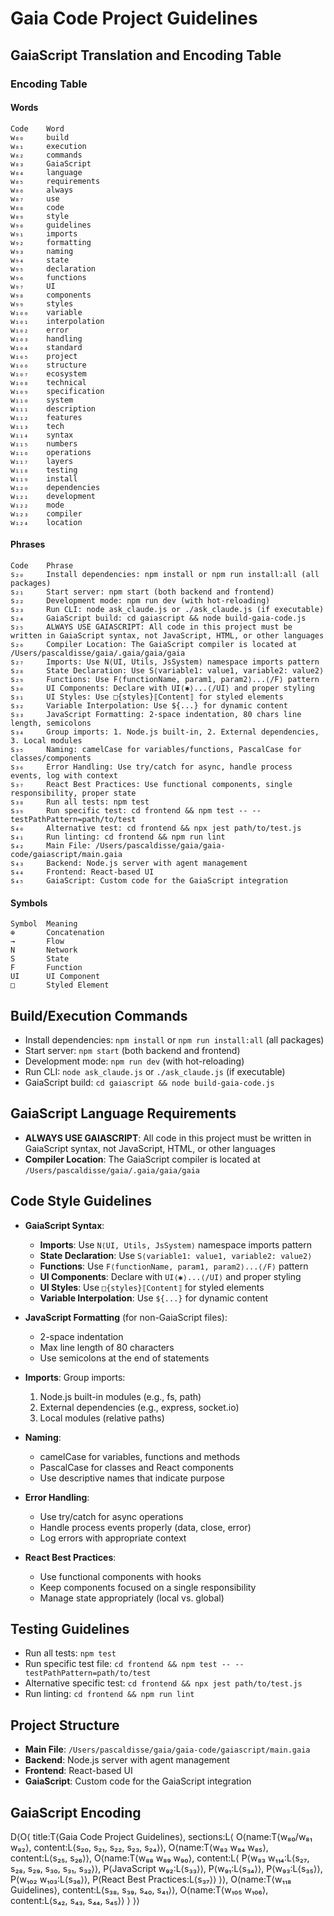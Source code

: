# Gaia Code Project Guidelines

## GaiaScript Translation and Encoding Table

### Encoding Table
#### Words
```
Code    Word
w₈₀     build
w₈₁     execution
w₈₂     commands
w₈₃     GaiaScript
w₈₄     language
w₈₅     requirements
w₈₆     always
w₈₇     use
w₈₈     code
w₈₉     style
w₉₀     guidelines
w₉₁     imports
w₉₂     formatting
w₉₃     naming
w₉₄     state
w₉₅     declaration
w₉₆     functions
w₉₇     UI
w₉₈     components
w₉₉     styles
w₁₀₀    variable
w₁₀₁    interpolation
w₁₀₂    error
w₁₀₃    handling
w₁₀₄    standard
w₁₀₅    project
w₁₀₆    structure
w₁₀₇    ecosystem
w₁₀₈    technical
w₁₀₉    specification
w₁₁₀    system
w₁₁₁    description
w₁₁₂    features
w₁₁₃    tech
w₁₁₄    syntax
w₁₁₅    numbers
w₁₁₆    operations
w₁₁₇    layers
w₁₁₈    testing
w₁₁₉    install
w₁₂₀    dependencies
w₁₂₁    development
w₁₂₂    mode
w₁₂₃    compiler
w₁₂₄    location
```

#### Phrases
```
Code    Phrase
s₂₀     Install dependencies: npm install or npm run install:all (all packages)
s₂₁     Start server: npm start (both backend and frontend)
s₂₂     Development mode: npm run dev (with hot-reloading)
s₂₃     Run CLI: node ask_claude.js or ./ask_claude.js (if executable)
s₂₄     GaiaScript build: cd gaiascript && node build-gaia-code.js
s₂₅     ALWAYS USE GAIASCRIPT: All code in this project must be written in GaiaScript syntax, not JavaScript, HTML, or other languages
s₂₆     Compiler Location: The GaiaScript compiler is located at /Users/pascaldisse/gaia/.gaia/gaia/gaia
s₂₇     Imports: Use N⟨UI, Utils, JsSystem⟩ namespace imports pattern
s₂₈     State Declaration: Use S⟨variable1: value1, variable2: value2⟩
s₂₉     Functions: Use F⟨functionName, param1, param2⟩...⟨/F⟩ pattern
s₃₀     UI Components: Declare with UI⟨✱⟩...⟨/UI⟩ and proper styling
s₃₁     UI Styles: Use □{styles}⟦Content⟧ for styled elements
s₃₂     Variable Interpolation: Use ${...} for dynamic content
s₃₃     JavaScript Formatting: 2-space indentation, 80 chars line length, semicolons
s₃₄     Group imports: 1. Node.js built-in, 2. External dependencies, 3. Local modules
s₃₅     Naming: camelCase for variables/functions, PascalCase for classes/components
s₃₆     Error Handling: Use try/catch for async, handle process events, log with context
s₃₇     React Best Practices: Use functional components, single responsibility, proper state
s₃₈     Run all tests: npm test
s₃₉     Run specific test: cd frontend && npm test -- --testPathPattern=path/to/test
s₄₀     Alternative test: cd frontend && npx jest path/to/test.js
s₄₁     Run linting: cd frontend && npm run lint
s₄₂     Main File: /Users/pascaldisse/gaia/gaia-code/gaiascript/main.gaia
s₄₃     Backend: Node.js server with agent management
s₄₄     Frontend: React-based UI
s₄₅     GaiaScript: Custom code for the GaiaScript integration
```

#### Symbols
```
Symbol  Meaning
⊕       Concatenation
→       Flow
N       Network
S       State
F       Function
UI      UI Component
□       Styled Element
```

## Build/Execution Commands
- Install dependencies: `npm install` or `npm run install:all` (all packages)
- Start server: `npm start` (both backend and frontend)
- Development mode: `npm run dev` (with hot-reloading)
- Run CLI: `node ask_claude.js` or `./ask_claude.js` (if executable)
- GaiaScript build: `cd gaiascript && node build-gaia-code.js`

## GaiaScript Language Requirements
- **ALWAYS USE GAIASCRIPT**: All code in this project must be written in GaiaScript syntax, not JavaScript, HTML, or other languages
- **Compiler Location**: The GaiaScript compiler is located at `/Users/pascaldisse/gaia/.gaia/gaia/gaia`

## Code Style Guidelines
- **GaiaScript Syntax**:
  - **Imports**: Use `N⟨UI, Utils, JsSystem⟩` namespace imports pattern
  - **State Declaration**: Use `S⟨variable1: value1, variable2: value2⟩`
  - **Functions**: Use `F⟨functionName, param1, param2⟩...⟨/F⟩` pattern
  - **UI Components**: Declare with `UI⟨✱⟩...⟨/UI⟩` and proper styling
  - **UI Styles**: Use `□{styles}⟦Content⟧` for styled elements
  - **Variable Interpolation**: Use `${...}` for dynamic content

- **JavaScript Formatting** (for non-GaiaScript files): 
  - 2-space indentation
  - Max line length of 80 characters
  - Use semicolons at the end of statements
  
- **Imports**: Group imports:
  1. Node.js built-in modules (e.g., fs, path)
  2. External dependencies (e.g., express, socket.io)
  3. Local modules (relative paths)
  
- **Naming**: 
  - camelCase for variables, functions and methods
  - PascalCase for classes and React components
  - Use descriptive names that indicate purpose
  
- **Error Handling**: 
  - Use try/catch for async operations
  - Handle process events properly (data, close, error)
  - Log errors with appropriate context
  
- **React Best Practices**:
  - Use functional components with hooks
  - Keep components focused on a single responsibility
  - Manage state appropriately (local vs. global)

## Testing Guidelines
- Run all tests: `npm test`
- Run specific test file: `cd frontend && npm test -- --testPathPattern=path/to/test`
- Alternative specific test: `cd frontend && npx jest path/to/test.js`
- Run linting: `cd frontend && npm run lint`

## Project Structure
- **Main File**: `/Users/pascaldisse/gaia/gaia-code/gaiascript/main.gaia`
- **Backend**: Node.js server with agent management
- **Frontend**: React-based UI
- **GaiaScript**: Custom code for the GaiaScript integration

## GaiaScript Encoding

D⟨O⟨
  title:T⟨Gaia Code Project Guidelines⟩,
  sections:L⟨
    O⟨name:T⟨w₈₀/w₈₁ w₈₂⟩, content:L⟨s₂₀, s₂₁, s₂₂, s₂₃, s₂₄⟩⟩,
    O⟨name:T⟨w₈₃ w₈₄ w₈₅⟩, content:L⟨s₂₅, s₂₆⟩⟩,
    O⟨name:T⟨w₈₈ w₈₉ w₉₀⟩, content:L⟨
      P⟨w₈₃ w₁₁₄:L⟨s₂₇, s₂₈, s₂₉, s₃₀, s₃₁, s₃₂⟩⟩,
      P⟨JavaScript w₉₂:L⟨s₃₃⟩⟩,
      P⟨w₉₁:L⟨s₃₄⟩⟩,
      P⟨w₉₃:L⟨s₃₅⟩⟩,
      P⟨w₁₀₂ w₁₀₃:L⟨s₃₆⟩⟩,
      P⟨React Best Practices:L⟨s₃₇⟩⟩
    ⟩⟩,
    O⟨name:T⟨w₁₁₈ Guidelines⟩, content:L⟨s₃₈, s₃₉, s₄₀, s₄₁⟩⟩,
    O⟨name:T⟨w₁₀₅ w₁₀₆⟩, content:L⟨s₄₂, s₄₃, s₄₄, s₄₅⟩⟩
  ⟩
⟩⟩